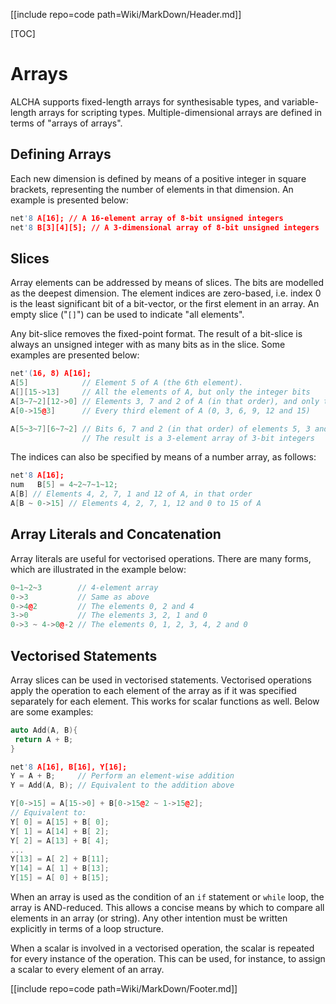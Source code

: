 [[include repo=code path=Wiki/MarkDown/Header.md]]

[TOC]

# Arrays
ALCHA supports fixed-length arrays for synthesisable types, and variable-length arrays for scripting types.  Multiple-dimensional arrays are defined in terms of "arrays of arrays".

## Defining Arrays
Each new dimension is defined by means of a positive integer in square brackets, representing the number of elements in that dimension.  An example is presented below:

~~~C++
net'8 A[16]; // A 16-element array of 8-bit unsigned integers
net'8 B[3][4][5]; // A 3-dimensional array of 8-bit unsigned integers
~~~

## Slices
Array elements can be addressed by means of slices.  The bits are modelled as the deepest dimension.  The element indices are zero-based, i.e. index&nbsp;0 is the least significant bit of a bit-vector, or the first element in an array.  An empty slice ("`[]`") can be used to indicate "all elements".

Any bit-slice removes the fixed-point format.  The result of a bit-slice is always an unsigned integer with as many bits as in the slice.  Some examples are presented below:

~~~C++
net'(16, 8) A[16];
A[5]            // Element 5 of A (the 6th element).
A[][15->13]     // All the elements of A, but only the integer bits
A[3~7~2][12->0] // Elements 3, 7 and 2 of A (in that order), and only the fraction bits
A[0->15@3]      // Every third element of A (0, 3, 6, 9, 12 and 15)

A[5~3~7][6~7~2] // Bits 6, 7 and 2 (in that order) of elements 5, 3 and 7 (in that order)
                // The result is a 3-element array of 3-bit integers
~~~

The indices can also be specified by means of a number array, as follows:

~~~C++
net'8 A[16];
num   B[5] = 4~2~7~1~12;
A[B] // Elements 4, 2, 7, 1 and 12 of A, in that order
A[B ~ 0->15] // Elements 4, 2, 7, 1, 12 and 0 to 15 of A
~~~

## Array Literals and Concatenation
Array literals are useful for vectorised operations.  There are many forms, which are illustrated in the example below:

~~~C++
0~1~2~3        // 4-element array
0->3           // Same as above
0->4@2         // The elements 0, 2 and 4
3->0           // The elements 3, 2, 1 and 0
0->3 ~ 4->0@-2 // The elements 0, 1, 2, 3, 4, 2 and 0
~~~

## Vectorised Statements
Array slices can be used in vectorised statements.  Vectorised operations apply the operation to each element of the array as if it was specified separately for each element.  This works for scalar functions as well.  Below are some examples:

~~~C++
auto Add(A, B){
 return A + B;
}

net'8 A[16], B[16], Y[16];
Y = A + B;     // Perform an element-wise addition
Y = Add(A, B); // Equivalent to the addition above

Y[0->15] = A[15->0] + B[0->15@2 ~ 1->15@2];
// Equivalent to:
Y[ 0] = A[15] + B[ 0];
Y[ 1] = A[14] + B[ 2];
Y[ 2] = A[13] + B[ 4];
...
Y[13] = A[ 2] + B[11];
Y[14] = A[ 1] + B[13];
Y[15] = A[ 0] + B[15];
~~~

When an array is used as the condition of an `if` statement or `while` loop, the array is AND-reduced.  This allows a concise means by which to compare all elements in an array (or string).  Any other intention must be written explicitly in terms of a loop structure.

When a scalar is involved in a vectorised operation, the scalar is repeated for every instance of the operation.  This can be used, for instance, to assign a scalar to every element of an array.

[[include repo=code path=Wiki/MarkDown/Footer.md]]

